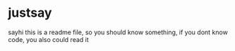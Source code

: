 # justsay
sayhi
this is a readme file, so you should know something, if you dont know code, you also could read it
